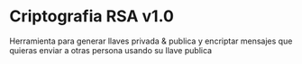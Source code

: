 # Criptografia RSA v1.0
Herramienta para generar llaves privada & publica y encriptar mensajes que quieras enviar a otras persona usando su llave publica
